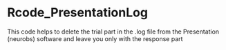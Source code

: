 # Rcode_PresentationLog
This code helps to delete the trial part in the .log file from the Presentation (neurobs) software and leave you only with the response part

